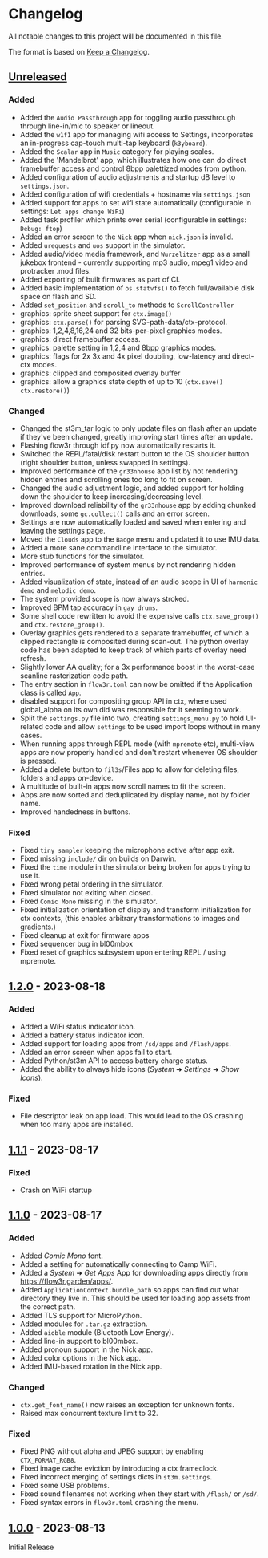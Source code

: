 # Changelog

All notable changes to this project will be documented in this file.

The format is based on [Keep a Changelog](https://keepachangelog.com/en/1.0.0/).

## [Unreleased]
### Added
- Added the `Audio Passthrough` app for toggling audio passthrough through
  line-in/mic to speaker or lineout.
- Added the `w1f1` app for managing wifi access to Settings, incorporates
  an in-progress cap-touch multi-tap keyboard (`k3yboard`).
- Added the `Scalar` app in `Music` category for playing scales.
- Added the 'Mandelbrot' app, which illustrates how one can do direct
  framebuffer access and control 8bpp palettized modes from python.
- Added configuration of audio adjustments and startup dB level to `settings.json`.
- Added configuration of wifi credentials + hostname via `settings.json`
- Added support for apps to set wifi state automatically (configurable in
  settings: `Let apps change WiFi`)
- Added task profiler which prints over serial (configurable in
  settings: `Debug: ftop`)
- Added an error screen to the `Nick` app when `nick.json` is invalid.
- Added `urequests` and `uos` support in the simulator.
- Added audio/video media framework, and `Wurzelitzer` app as a small jukebox
  frontend - currently supporting mp3 audio, mpeg1 video and protracker
  .mod files.
- Added exporting of built firmwares as part of CI.
- Added basic implementation of `os.statvfs()` to fetch full/available
  disk space on flash and SD.
- Added `set_position` and `scroll_to` methods to `ScrollController`
- graphics: sprite sheet support for `ctx.image()`
- graphics: `ctx.parse()` for parsing SVG-path-data/ctx-protocol.
- graphics: 1,2,4,8,16,24 and 32 bits-per-pixel graphics modes.
- graphics: direct framebuffer access.
- graphics: palette setting in 1,2,4 and 8bpp graphics modes.
- graphics: flags for 2x 3x and 4x pixel doubling, low-latency and direct-ctx modes.
- graphics: clipped and composited overlay buffer
- graphics: allow a graphics state depth of up to 10 (`ctx.save()` `ctx.restore()`)

### Changed
- Changed the st3m\_tar logic to only update files on flash after an update
  if they've been changed, greatly improving start times after an update.
- Flashing flow3r through idf.py now automatically restarts it.
- Switched the REPL/fatal/disk restart button to the OS shoulder button (right
  shoulder button, unless swapped in settings).
- Improved performance of the `gr33nhouse` app list by not rendering hidden
  entries and scrolling ones too long to fit on screen.
- Changed the audio adjustment logic, and added support for holding down the
  shoulder to keep increasing/decreasing level.
- Improved download reliability of the `gr33nhouse` app by adding chunked
  downloads, some `gc.collect()` calls and an error screen.
- Settings are now automatically loaded and saved when entering and leaving
  the settings page.
- Moved the `Clouds` app to the `Badge` menu and updated it to use IMU data.
- Added a more sane commandline interface to the simulator.
- More stub functions for the simulator.
- Improved performance of system menus by not rendering hidden entries.
- Added visualization of state, instead of an audio scope in UI of `harmonic
  demo` and `melodic demo`.
- The system provided scope is now always stroked.
- Improved BPM tap accuracy in `gay drums`.
- Some shell code rewritten to avoid the expensive calls `ctx.save_group()` and
  `ctx.restore_group()`.
- Overlay graphics gets rendered to a separate framebuffer, of which a clipped rectangle
  is composited during scan-out. The python overlay code has been adapted to keep track
  of which parts of overlay need refresh.
- Slightly lower AA quality; for a 3x performance boost in the
  worst-case scanline rasterization code path.
- The entry section in `flow3r.toml` can now be omitted if the Application
  class is called `App`.
- disabled support for compositing group API in ctx, where used global\_alpha on
  its own did was responsible for it seeming to work.
- Split the `settings.py` file into two, creating `settings_menu.py` to hold
  UI-related code and allow `settings` to be used import loops without
  in many cases.
- When running apps through REPL mode (with `mpremote` etc), multi-view apps
  are now properly handled and don't restart whenever OS shoulder is pressed.
- Added a delete button to `fil3s`/Files app to allow for deleting files,
  folders and apps on-device.
- A multitude of built-in apps now scroll names to fit the screen.
- Apps are now sorted and deduplicated by display name, not by folder name.
- Improved handedness in buttons.

### Fixed
- Fixed `tiny sampler` keeping the microphone active after app exit.
- Fixed missing `include/` dir on builds on Darwin.
- Fixed the `time` module in the simulator being broken for apps trying to use it.
- Fixed wrong petal ordering in the simulator.
- Fixed simulator not exiting when closed.
- Fixed `Comic Mono` missing in the simulator.
- Fixed initialization orientation of display and transform initialization for
  ctx contexts, (this enables arbitrary transformations to images and gradients.)
- Fixed cleanup at exit for firmware apps
- Fixed sequencer bug in bl00mbox
- Fixed reset of graphics subsystem upon entering REPL / using mpremote.


## [1.2.0] - 2023-08-18
### Added
- Added a WiFi status indicator icon.
- Added a battery status indicator icon.
- Added support for loading apps from `/sd/apps` and `/flash/apps`.
- Added an error screen when apps fail to start.
- Added Python/st3m API to access battery charge status.
- Added the ability to always hide icons (*System* ➜ *Settings* ➜ *Show Icons*).

### Fixed
- File descriptor leak on app load.  This would lead to the OS crashing when
  too many apps are installed.


## [1.1.1] - 2023-08-17
### Fixed
- Crash on WiFi startup


## [1.1.0] - 2023-08-17

### Added
- Added _Comic Mono_ font.
- Added a setting for automatically connecting to Camp WiFi.
- Added a *System* ➜ *Get Apps* App for downloading apps directly from <https://flow3r.garden/apps/>.
- Added `ApplicationContext.bundle_path` so apps can find out what directory
  they live in.  This should be used for loading app assets from the correct
  path.
- Added TLS support for MicroPython.
- Added modules for `.tar.gz` extraction.
- Added `aioble` module (Bluetooth Low Energy).
- Added line-in support to bl00mbox.
- Added pronoun support in the Nick app.
- Added color options in the Nick app.
- Added IMU-based rotation in the Nick app.

### Changed
- `ctx.get_font_name()` now raises an exception for unknown fonts.
- Raised max concurrent texture limit to 32.

### Fixed
- Fixed PNG without alpha and JPEG support by enabling `CTX_FORMAT_RGB8`.
- Fixed image cache eviction by introducing a ctx frameclock.
- Fixed incorrect merging of settings dicts in `st3m.settings`.
- Fixed some USB problems.
- Fixed sound filenames not working when they start with `/flash/` or `/sd/`.
- Fixed syntax errors in `flow3r.toml` crashing the menu.


## [1.0.0] - 2023-08-13

Initial Release


[unreleased]: https://git.flow3r.garden/flow3r/flow3r-firmware/-/compare/v1.2.0...main
[1.2.0]: https://git.flow3r.garden/flow3r/flow3r-firmware/-/compare/v1.1.1...v1.2.0
[1.1.1]: https://git.flow3r.garden/flow3r/flow3r-firmware/-/compare/v1.1.0...v1.1.1
[1.1.0]: https://git.flow3r.garden/flow3r/flow3r-firmware/-/compare/v1.0.0...v1.1.0
[1.0.0]: https://git.flow3r.garden/flow3r/flow3r-firmware/-/tags/v1.0.0

